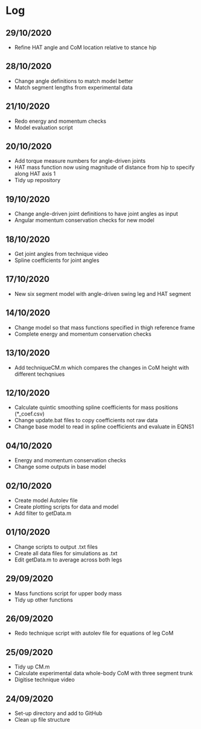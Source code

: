 # Log

## 29/10/2020

- Refine HAT angle and CoM location relative to stance hip

## 28/10/2020

- Change angle definitions to match model better
- Match segment lengths from experimental data

## 21/10/2020

- Redo energy and momentum checks
- Model evaluation script

## 20/10/2020

- Add torque measure numbers for angle-driven joints
- HAT mass function now using magnitude of distance from hip to specify along HAT axis 1
- Tidy up repository

## 19/10/2020

- Change angle-driven joint definitions to have joint angles as input
- Angular momentum conservation checks for new model

## 18/10/2020

- Get joint angles from technique video
- Spline coefficients for joint angles  

## 17/10/2020

- New six segment model with angle-driven swing leg and HAT segment

## 14/10/2020

- Change model so that mass functions specified in thigh reference frame
- Complete energy and momentum conservation checks

## 13/10/2020

- Add techniqueCM.m which compares the changes in CoM height with different techqniues

## 12/10/2020

- Calculate quintic smoothing spline coefficients for mass positions (*_coef.csv)
- Change update.bat files to copy coefficients not raw data
- Change base model to read in spline coefficients and evaluate in EQNS1

## 04/10/2020

- Energy and momentum conservation checks
- Change some outputs in base model

## 02/10/2020

- Create model Autolev file
- Create plotting scripts for data and model
- Add filter to getData.m

## 01/10/2020

- Change scripts to output .txt files
- Create all data files for simulations as .txt
- Edit getData.m to average across both legs

## 29/09/2020

- Mass functions script for upper body mass
- Tidy up other functions

## 26/09/2020

- Redo technique script with autolev file for equations of leg CoM

## 25/09/2020

- Tidy up CM.m
- Calculate experimental data whole-body CoM with three segment trunk
- Digitise technique video

## 24/09/2020

- Set-up directory and add to GitHub
- Clean up file structure
